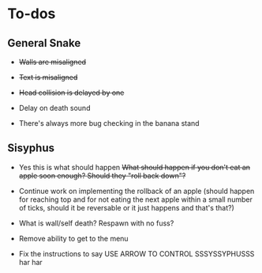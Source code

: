# To-dos

## General Snake
- ~~Walls are misaligned~~
- ~~Text is misaligned~~
- ~~Head collision is delayed by one~~

- Delay on death sound
- There's always more bug checking in the banana stand

## Sisyphus

- Yes this is what should happen ~~What should happen if you don't eat an apple soon enough? Should they "roll back down"?~~

- Continue work on implementing the rollback of an apple (should happen for reaching top and for not eating the next apple within a small number of ticks, should it be reversable or it just happens and that's that?)
- What is wall/self death? Respawn with no fuss?
- Remove ability to get to the menu
- Fix the instructions to say USE ARROW TO CONTROL SSSYSSYPHUSSS har har